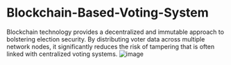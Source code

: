 # Blockchain-Based-Voting-System
Blockchain technology provides a decentralized and immutable approach to bolstering election security. By distributing voter data across multiple network nodes, it significantly reduces the risk of tampering that is often linked with centralized voting systems.
![image](https://github.com/user-attachments/assets/432b2363-582f-4994-a375-4e53c87da8ab)
